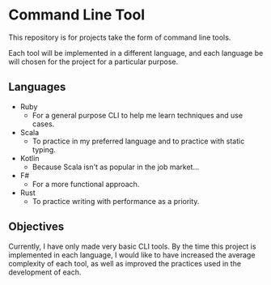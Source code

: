 # Command Line Tool

This repository is for projects take the form of command line tools. 

Each tool will be implemented in a different language, and each language be will chosen for the project for a particular purpose. 


## Languages

- Ruby
    - For a general purpose CLI to help me learn techniques and use cases.
- Scala
    - To practice in my preferred language and to practice with static typing.
- Kotlin
    - Because Scala isn't as popular in the job market...
- F#
    - For a more functional approach.
- Rust
    - To practice writing with performance as a priority.


## Objectives

Currently, I have only made very basic CLI tools. By the time this project is implemented in each language, I would like to have increased the average complexity of each tool, as well as improved the practices used in the development of each. 
